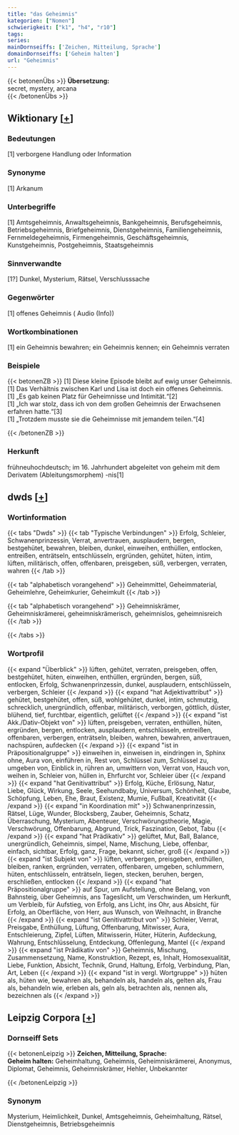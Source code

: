 ```yaml
---
title: "das Geheimnis"
kategorien: ["Nomen"]
schwierigkeit: ["k1", "h4", "r10"]
tags:
series:
mainDornseiffs: ['Zeichen, Mitteilung, Sprache']
domainDornseiffs: ['Geheim halten']
url: "Geheimnis"
---
```


{{< betonenÜbs >}}
**Übersetzung:**  
secret, mystery, arcana  
{{< /betonenÜbs >}}

## Wiktionary [[+](https://de.wiktionary.org/wiki/Geheimnis)]

### Bedeutungen
[1] verborgene Handlung oder Information  

### Synonyme
[1] Arkanum  

### Unterbegriffe
[1] Amtsgeheimnis, Anwaltsgeheimnis, Bankgeheimnis, Berufsgeheimnis, Betriebsgeheimnis, Briefgeheimnis, Dienstgeheimnis, Familiengeheimnis, Fernmeldegeheimnis, Firmengeheimnis, Geschäftsgeheimnis, Kunstgeheimnis, Postgeheimnis, Staatsgeheimnis  

### Sinnverwandte
[1?] Dunkel, Mysterium, Rätsel, Verschlusssache  

### Gegenwörter
[1] offenes Geheimnis ( Audio (Info))  

### Wortkombinationen
[1] ein Geheimnis bewahren; ein Geheimnis kennen; ein Geheimnis verraten  

### Beispiele
{{< betonenZB >}}
[1] Diese kleine Episode bleibt auf ewig unser Geheimnis.  
[1] Das Verhältnis zwischen Karl und Lisa ist doch ein offenes Geheimnis.  
[1] „Es gab keinen Platz für Geheimnisse und Intimität.“[2]  
[1] „Ich war stolz, dass ich von dem großen Geheimnis der Erwachsenen erfahren hatte.“[3]  
[1] „Trotzdem musste sie die Geheimnisse mit jemandem teilen.“[4]  

{{< /betonenZB >}}
### Herkunft
frühneuhochdeutsch; im 16. Jahrhundert abgeleitet von geheim mit dem Derivatem (Ableitungsmorphem) -nis[1]  



## dwds [[+](https://www.dwds.de/wb/Geheimnis)]

### Wortinformation
{{< tabs "Dwds" >}}
{{< tab "Typische Verbindungen" >}}
Erfolg, Schleier, Schwanenprinzessin, Verrat, anvertrauen, ausplaudern, bergen, bestgehütet, bewahren, bleiben, dunkel, einweihen, enthüllen, entlocken, entreißen, enträtseln, entschlüsseln, ergründen, gehütet, hüten, intim, lüften, militärisch, offen, offenbaren, preisgeben, süß, verbergen, verraten, wahren
{{< /tab >}}

{{< tab "alphabetisch vorangehend" >}}
Geheimmittel, Geheimmaterial, Geheimlehre, Geheimkurier, Geheimkult
{{< /tab >}}

{{< tab "alphabetisch vorangehend" >}}
Geheimniskrämer, Geheimniskrämerei, geheimniskrämerisch, geheimnislos, geheimnisreich
{{< /tab >}}

{{< /tabs >}}

### Wortprofil
{{< expand "Überblick" >}} lüften, gehütet, verraten, preisgeben, offen, bestgehütet, hüten, einweihen, enthüllen, ergründen, bergen, süß, entlocken, Erfolg, Schwanenprinzessin, dunkel, ausplaudern, entschlüsseln, verbergen, Schleier {{< /expand >}}
{{< expand "hat Adjektivattribut" >}} gehütet, bestgehütet, offen, süß, wohlgehütet, dunkel, intim, schmutzig, schrecklich, unergründlich, offenbar, militärisch, verborgen, göttlich, düster, blühend, tief, furchtbar, eigentlich, gelüftet {{< /expand >}}
{{< expand "ist Akk./Dativ-Objekt von" >}} lüften, preisgeben, verraten, enthüllen, hüten, ergründen, bergen, entlocken, ausplaudern, entschlüsseln, entreißen, offenbaren, verbergen, enträtseln, bleiben, wahren, bewahren, anvertrauen, nachspüren, aufdecken {{< /expand >}}
{{< expand "ist in Präpositionalgruppe" >}} einweihen in, einweisen in, eindringen in, Sphinx ohne, Aura von, einführen in, Rest von, Schlüssel zum, Schlüssel zu, umgeben von, Einblick in, rühren an, umwittern von, Verrat von, Hauch von, weihen in, Schleier von, hüllen in, Ehrfurcht vor, Schleier über {{< /expand >}}
{{< expand "hat Genitivattribut" >}} Erfolg, Küche, Erlösung, Natur, Liebe, Glück, Wirkung, Seele, Seehundbaby, Universum, Schönheit, Glaube, Schöpfung, Leben, Ehe, Braut, Existenz, Mumie, Fußball, Kreativität {{< /expand >}}
{{< expand "in Koordination mit" >}} Schwanenprinzessin, Rätsel, Lüge, Wunder, Blocksberg, Zauber, Geheimnis, Schatz, Überraschung, Mysterium, Abenteuer, Verschwörungstheorie, Magie, Verschwörung, Offenbarung, Abgrund, Trick, Faszination, Gebot, Tabu {{< /expand >}}
{{< expand "hat Prädikativ" >}} gelüftet, Mut, Ball, Balance, unergründlich, Geheimnis, simpel, Name, Mischung, Liebe, offenbar, einfach, sichtbar, Erfolg, ganz, Frage, bekannt, sicher, groß {{< /expand >}}
{{< expand "ist Subjekt von" >}} lüften, verbergen, preisgeben, enthüllen, bleiben, ranken, ergründen, verraten, offenbaren, umgeben, schlummern, hüten, entschlüsseln, enträtseln, liegen, stecken, beruhen, bergen, erschließen, entlocken {{< /expand >}}
{{< expand "hat Präpositionalgruppe" >}} auf Spur, um Aufstellung, ohne Belang, von Bahnsteig, über Geheimnis, ans Tageslicht, um Verschwinden, um Herkunft, um Verbleib, für Aufstieg, von Erfolg, ans Licht, ins Ohr, aus Absicht, für Erfolg, an Oberfläche, von Herr, aus Wunsch, von Weihnacht, in Branche {{< /expand >}}
{{< expand "ist Genitivattribut von" >}} Schleier, Verrat, Preisgabe, Enthüllung, Lüftung, Offenbarung, Mitwisser, Aura, Entschleierung, Zipfel, Lüften, Mitwisserin, Hüter, Hüterin, Aufdeckung, Wahrung, Entschlüsselung, Entdeckung, Offenlegung, Mantel {{< /expand >}}
{{< expand "ist Prädikativ von" >}} Geheimnis, Mischung, Zusammensetzung, Name, Konstruktion, Rezept, es, Inhalt, Homosexualität, Liebe, Funktion, Absicht, Technik, Grund, Haltung, Erfolg, Verbindung, Plan, Art, Leben {{< /expand >}}
{{< expand "ist in vergl. Wortgruppe" >}} hüten als, hüten wie, bewahren als, behandeln als, handeln als, gelten als, Frau als, behandeln wie, erleben als, geln als, betrachten als, nennen als, bezeichnen als {{< /expand >}}

## Leipzig Corpora [[+](https://corpora.uni-leipzig.de/en/res?word=Geheimnis&corpusId=deu_newscrawl-public_2018)]

### Dornseiff Sets
{{< betonenLeipzig >}}
**Zeichen, Mitteilung, Sprache:**  
**Geheim halten:** Geheimhaltung, Geheimnis, Geheimniskrämerei, Anonymus, Diplomat, Geheimnis, Geheimniskrämer, Hehler, Unbekannter  

{{< /betonenLeipzig >}}

### Synonym
Mysterium, Heimlichkeit, Dunkel, Amtsgeheimnis, Geheimhaltung, Rätsel, Dienstgeheimnis, Betriebsgeheimnis

